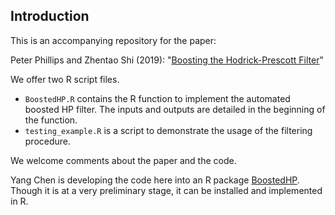 ﻿
## Introduction

This is an accompanying repository for the paper:

Peter Phillips and Zhentao Shi (2019): "[Boosting the Hodrick-Prescott Filter](https://arxiv.org/abs/1905.00175)"

We offer two R script files.

* `BoostedHP.R` contains the R function to implement the automated boosted HP filter.
The inputs and outputs are detailed in the beginning of the function.
* `testing_example.R` is a script to demonstrate the usage of the filtering procedure.

We welcome comments about the paper and the code.

Yang Chen is developing the code here into an R package [BoostedHP](https://github.com/chenyang45/BoostedHP).
Though it is at a very preliminary stage, it can be installed and implemented in R.

